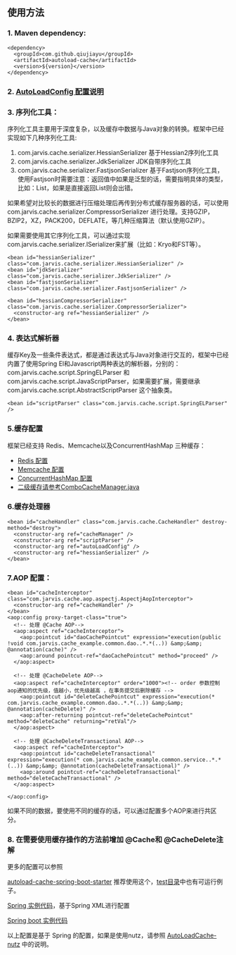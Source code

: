 ## 使用方法


### 1. Maven dependency:

    <dependency>
      <groupId>com.github.qiujiayu</groupId>
      <artifactId>autoload-cache</artifactId>
      <version>${version}</version>
    </dependency>

### 2. [AutoLoadConfig 配置说明](AutoLoadConfig.md)

### 3. 序列化工具：

序列化工具主要用于深度复杂，以及缓存中数据与Java对象的转换。框架中已经实现如下几种序列化工具:

1.  com.jarvis.cache.serializer.HessianSerializer 基于Hessian2序列化工具
2.  com.jarvis.cache.serializer.JdkSerializer JDK自带序列化工具
3.  com.jarvis.cache.serializer.FastjsonSerializer 基于Fastjson序列化工具，使用Fastjson时需要注意：返回值中如果是泛型的话，需要指明具体的类型，比如：List<User>，如果是直接返回List则会出错。

如果希望对比较长的数据进行压缩处理后再传到分布式缓存服务器的话，可以使用com.jarvis.cache.serializer.CompressorSerializer 进行处理。支持GZIP，BZIP2，XZ，PACK200，DEFLATE，等几种压缩算法（默认使用GZIP）。

如果需要使用其它序列化工具，可以通过实现com.jarvis.cache.serializer.ISerializer<Object>来扩展（比如：Kryo和FST等）。

    <bean id="hessianSerializer" class="com.jarvis.cache.serializer.HessianSerializer" />
    <bean id="jdkSerializer" class="com.jarvis.cache.serializer.JdkSerializer" />
    <bean id="fastjsonSerializer" class="com.jarvis.cache.serializer.FastjsonSerializer" />

    <bean id="hessianCompressorSerializer" class="com.jarvis.cache.serializer.CompressorSerializer">
      <constructor-arg ref="hessianSerializer" />
    </bean>

### 4. 表达式解析器

缓存Key及一些条件表达式，都是通过表达式与Java对象进行交互的，框架中已经内置了使用Spring El和Javascript两种表达的解析器，分别的：com.jarvis.cache.script.SpringELParser 和 com.jarvis.cache.script.JavaScriptParser，如果需要扩展，需要继承com.jarvis.cache.script.AbstractScriptParser 这个抽象类。

    <bean id="scriptParser" class="com.jarvis.cache.script.SpringELParser" />

### 5.缓存配置

框架已经支持 Redis、Memcache以及ConcurrentHashMap 三种缓存：

* [Redis 配置](JRedis.md)
* [Memcache 配置](Memcache.md)
* [ConcurrentHashMap 配置](ConcurrentHashMap.md)
* [二级缓存请参考ComboCacheManager.java](../src/main/java/com/jarvis/cache/ComboCacheManager.java)

### 6.缓存处理器

    <bean id="cacheHandler" class="com.jarvis.cache.CacheHandler" destroy-method="destroy">
      <constructor-arg ref="cacheManager" />
      <constructor-arg ref="scriptParser" />
      <constructor-arg ref="autoLoadConfig" />
      <constructor-arg ref="hessianSerializer" />
    </bean>

### 7.AOP 配置：

    <bean id="cacheInterceptor" class="com.jarvis.cache.aop.aspectj.AspectjAopInterceptor">
      <constructor-arg ref="cacheHandler" />
    </bean>
    <aop:config proxy-target-class="true">
      <!-- 处理 @Cache AOP-->
      <aop:aspect ref="cacheInterceptor">
        <aop:pointcut id="daoCachePointcut" expression="execution(public !void com.jarvis.cache_example.common.dao..*.*(..)) &amp;&amp; @annotation(cache)" />
        <aop:around pointcut-ref="daoCachePointcut" method="proceed" />
      </aop:aspect>

      <!-- 处理 @CacheDelete AOP-->
      <aop:aspect ref="cacheInterceptor" order="1000"><!-- order 参数控制 aop通知的优先级，值越小，优先级越高 ，在事务提交后删除缓存 -->
        <aop:pointcut id="deleteCachePointcut" expression="execution(* com.jarvis.cache_example.common.dao..*.*(..)) &amp;&amp; @annotation(cacheDelete)" />
        <aop:after-returning pointcut-ref="deleteCachePointcut" method="deleteCache" returning="retVal"/>
      </aop:aspect>

      <!-- 处理 @CacheDeleteTransactional AOP-->
      <aop:aspect ref="cacheInterceptor">
        <aop:pointcut id="cacheDeleteTransactional" expression="execution(* com.jarvis.cache_example.common.service..*.*(..)) &amp;&amp; @annotation(cacheDeleteTransactional)" />
        <aop:around pointcut-ref="cacheDeleteTransactional" method="deleteCacheTransactional" />
      </aop:aspect>

    </aop:config>


如果不同的数据，要使用不同的缓存的话，可以通过配置多个AOP来进行共区分。


### 8. 在需要使用缓存操作的方法前增加 @Cache和 @CacheDelete注解

更多的配置可以参照

[autoload-cache-spring-boot-starter](https://github.com/qiujiayu/autoload-cache-spring-boot-starter) 推荐使用这个，[test目录](https://github.com/qiujiayu/autoload-cache-spring-boot-starter/tree/master/src/test)中也有可运行例子。

[Spring 实例代码](https://github.com/qiujiayu/cache-example)，基于Spring XML进行配置

[Spring boot 实例代码](https://github.com/qiujiayu/autoload-cache-spring-boot-starter/tree/master/src/test)

以上配置是基于 Spring 的配置，如果是使用nutz，请参照 [AutoLoadCache-nutz](https://github.com/qiujiayu/AutoLoadCache-nutz) 中的说明。
